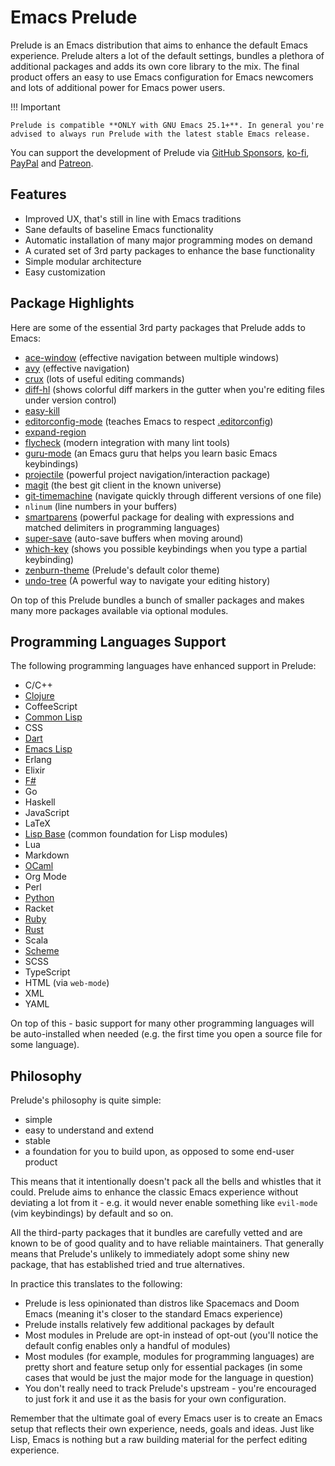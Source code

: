 # Emacs Prelude

Prelude is an Emacs distribution that aims to enhance the default
Emacs experience.  Prelude alters a lot of the default settings,
bundles a plethora of additional packages and adds its own core
library to the mix. The final product offers an easy to use Emacs
configuration for Emacs newcomers and lots of additional power for
Emacs power users.

!!! Important

    Prelude is compatible **ONLY with GNU Emacs 25.1+**. In general you're
    advised to always run Prelude with the latest stable Emacs release.

You can support the development of Prelude via
[GitHub Sponsors](https://github.com/sponsors/bbatsov),
[ko-fi](https://www.ko-fi.com/bbatsov),
[PayPal](https://www.paypal.me/bbatsov) and
[Patreon](https://www.patreon.com/bbatsov).

## Features

- Improved UX, that's still in line with Emacs traditions
- Sane defaults of baseline Emacs functionality
- Automatic installation of many major programming modes on demand
- A curated set of 3rd party packages to enhance the base functionality
- Simple modular architecture
- Easy customization

## Package Highlights

Here are some of the essential 3rd party packages that Prelude adds to Emacs:

- [ace-window](https://github.com/abo-abo/ace-window)
  (effective navigation between multiple windows)
- [avy](https://github.com/abo-abo/avy)
  (effective navigation)
- [crux](https://github.com/bbatsov/crux)
  (lots of useful editing commands)
- [diff-hl](https://github.com/dgutov/diff-hl)
  (shows colorful diff markers in the gutter when you're editing files
  under version control)
- [easy-kill](https://github.com/leoliu/easy-kill)
- [editorconfig-mode](https://github.com/editorconfig/editorconfig-emacs)
  (teaches Emacs to respect [.editorconfig](https://editorconfig.org/))
- [expand-region](https://github.com/magnars/expand-region.el)
- [flycheck](https://www.flycheck.org/)
  (modern integration with many lint tools)
- [guru-mode](https://github.com/bbatsov/guru-mode)
  (an Emacs guru that helps you learn basic Emacs keybindings)
- [projectile](https://github.com/bbatsov/projectile)
  (powerful project navigation/interaction package)
- [magit](https://magit.vc/)
  (the best git client in the known universe)
- [git-timemachine](https://codeberg.org/pidu/git-timemachine)
  (navigate quickly through different versions of one file)
- `nlinum`
  (line numbers in your buffers)
- [smartparens](https://github.com/Fuco1/smartparens)
  (powerful package for dealing with expressions and matched
  delimiters in programming languages)
- [super-save](https://github.com/bbatsov/super-save)
  (auto-save buffers when moving around)
- [which-key](https://github.com/justbur/emacs-which-key)
  (shows you possible keybindings when you type a partial keybinding)
- [zenburn-theme](https://github.com/bbatsov/zenburn-emacs)
  (Prelude's default color theme)
- [undo-tree](https://elpa.gnu.org/packages/undo-tree.html)
  (A powerful way to navigate your editing history)

On top of this Prelude bundles a bunch of smaller packages and makes
many more packages available via optional modules.

## Programming Languages Support

The following programming languages have enhanced support in Prelude:

- C/C++
- [Clojure](modules/clojure.md)
- CoffeeScript
- [Common Lisp](modules/common_lisp.md)
- CSS
- [Dart](modules/dart.md)
- [Emacs Lisp](modules/emacs_lisp.md)
- Erlang
- Elixir
- [F#](modules/fsharp.md)
- Go
- Haskell
- JavaScript
- LaTeX
- [Lisp Base](modules/lisp.md) (common foundation for Lisp modules)
- Lua
- Markdown
- [OCaml](modules/ocaml.md)
- Org Mode
- Perl
- [Python](modules/python.md)
- Racket
- [Ruby](modules/ruby.md)
- [Rust](modules/rust.md)
- Scala
- [Scheme](modules/scheme.md)
- SCSS
- TypeScript
- HTML (via `web-mode`)
- XML
- YAML

On top of this - basic support for many other programming languages
will be auto-installed when needed (e.g. the first time you open a
source file for some language).

## Philosophy

Prelude's philosophy is quite simple:

- simple
- easy to understand and extend
- stable
- a foundation for you to build upon, as opposed to some end-user product

This means that it intentionally doesn't pack all the bells and
whistles that it could.  Prelude aims to enhance the classic Emacs
experience without deviating a lot from it - e.g.  it would never
enable something like `evil-mode` (vim keybindings) by default and so
on.

All the third-party packages that it bundles are carefully vetted and
are known to be of good quality and to have reliable maintainers. That
generally means that Prelude's unlikely to immediately adopt some
shiny new package, that has established tried and true alternatives.

In practice this translates to the following:

- Prelude is less opinionated than distros like Spacemacs and Doom
  Emacs (meaning it's closer to the standard Emacs experience)
- Prelude installs relatively few additional packages by default
- Most modules in Prelude are opt-in instead of opt-out (you'll notice
  the default config enables only a handful of modules)
- Most modules (for example, modules for programming languages) are
  pretty short and feature setup only for essential packages (in some
  cases that would be just the major mode for the language in
  question)
- You don't really need to track Prelude's upstream - you're
  encouraged to just fork it and use it as the basis for your own
  configuration.

Remember that the ultimate goal of every Emacs user is to create an
Emacs setup that reflects their own experience, needs, goals and
ideas. Just like Lisp, Emacs is nothing but a raw building material
for the perfect editing experience.
